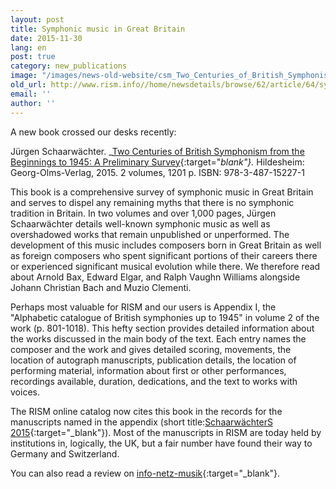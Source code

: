```yaml
---
layout: post
title: Symphonic music in Great Britain
date: 2015-11-30
lang: en
post: true
category: new_publications
image: "/images/news-old-website/csm_Two_Centuries_of_British_Symphonism_b5884259e6.jpg"
old_url: http://www.rism.info//home/newsdetails/browse/62/article/64/symphonic-music-in-great-britain.html
email: ''
author: ''
---
```



A new book crossed our desks recently:

Jürgen Schaarwächter. _[Two Centuries of British Symphonism from the Beginnings to 1945: A Preliminary Survey](http://www.olms.de/search/Detail.aspx?pr=2008684){:target="_blank"}._ Hildesheim: Georg-Olms-Verlag, 2015. 2 volumes, 1201 p. ISBN: 978-3-487-15227-1

This book is a comprehensive survey of symphonic music in Great Britain and serves to dispel any remaining myths that there is no symphonic tradition in Britain. In two volumes and over 1,000 pages, Jürgen Schaarwächter details well-known symphonic music as well as overshadowed works that remain unpublished or unperformed. The development of this music includes composers born in Great Britain as well as foreign composers who spent significant portions of their careers there or experienced significant musical evolution while there. We therefore read about Arnold Bax, Edward Elgar, and Ralph Vaughn Williams alongside Johann Christian Bach and Muzio Clementi.

Perhaps most valuable for RISM and our users is Appendix I, the "Alphabetic catalogue of British symphonies up to 1945" in volume 2 of the work (p. 801-1018). This hefty section provides detailed information about the works discussed in the main body of the text. Each entry names the composer and the work and gives detailed scoring, movements, the location of autograph manuscripts, publication details, the location of performing material, information about first or other performances, recordings available, duration, dedications, and the text to works with voices.

The RISM online catalog now cites this book in the records for the manuscripts named in the appendix (short title:[SchaarwächterS 2015](https://opac.rism.info/search?View=rism&q=Schaarwa%CC%88chterS+2015){:target="_blank"}). Most of the manuscripts in RISM are today held by institutions in, logically, the UK, but a fair number have found their way to Germany and Switzerland.

You can also read a review on [info-netz-musik](http://info-netz-musik.bplaced.net/?p=13682){:target="_blank"}.


